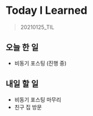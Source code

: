 # Today I Learned

> 20210125_TIL <br>

## 오늘 한 일

- 비동기 포스팅 (진행 중)

## 내일 할 일

- 비동기 포스팅 마무리
- 친구 집 방문
